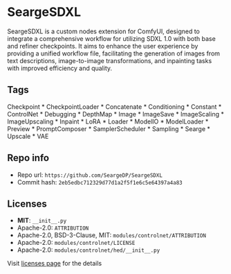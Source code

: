 # SeargeSDXL
SeargeSDXL is a custom nodes extension for ComfyUI, designed to integrate a comprehensive workflow for utilizing SDXL 1.0 with both base and refiner checkpoints. It aims to enhance the user experience by providing a unified workflow file, facilitating the generation of images from text descriptions, image-to-image transformations, and inpainting tasks with improved efficiency and quality.

## Tags
Checkpoint * CheckpointLoader * Concatenate * Conditioning * Constant * ControlNet * Debugging * DepthMap * Image * ImageSave * ImageScaling * ImageUpscaling * Inpaint * LoRA * Loader * ModelIO * ModelLoader * Preview * PromptComposer * SamplerScheduler * Sampling * Searge * Upscale * VAE

## Repo info
- Repo url: `https://github.com/SeargeDP/SeargeSDXL`
- Commit hash: `2eb5edbc712329d77d1a2f5f1e6c5e64397a4a83`

## Licenses
- **MIT**: `__init__.py`
- Apache-2.0: `ATTRIBUTION`
- Apache-2.0, BSD-3-Clause, MIT: `modules/controlnet/ATTRIBUTION`
- Apache-2.0: `modules/controlnet/LICENSE`
- Apache-2.0: `modules/controlnet/hed/__init__.py`

Visit [licenses page](licenses.md) for the details
